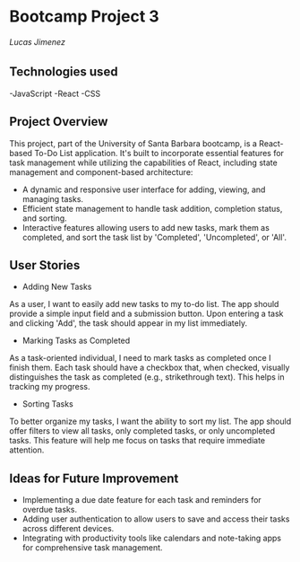 # Bootcamp Project 3

###### Lucas Jimenez

## Technologies used
-JavaScript
-React
-CSS

## Project Overview
This project, part of the University of Santa Barbara bootcamp, is a React-based To-Do List application. It's built to incorporate essential features for task management while utilizing the capabilities of React, including state management and component-based architecture:
- A dynamic and responsive user interface for adding, viewing, and managing tasks.
- Efficient state management to handle task addition, completion status, and sorting.
- Interactive features allowing users to add new tasks, mark them as completed, and sort the task list by 'Completed', 'Uncompleted', or 'All'.
## User Stories
- Adding New Tasks

As a user, I want to easily add new tasks to my to-do list. The app should provide a simple input field and a submission button. Upon entering a task and clicking 'Add', the task should appear in my list immediately.

- Marking Tasks as Completed

As a task-oriented individual, I need to mark tasks as completed once I finish them. Each task should have a checkbox that, when checked, visually distinguishes the task as completed (e.g., strikethrough text). This helps in tracking my progress.

- Sorting Tasks

To better organize my tasks, I want the ability to sort my list. The app should offer filters to view all tasks, only completed tasks, or only uncompleted tasks. This feature will help me focus on tasks that require immediate attention.


## Ideas for Future Improvement
- Implementing a due date feature for each task and reminders for overdue tasks.
- Adding user authentication to allow users to save and access their tasks across different devices.
- Integrating with productivity tools like calendars and note-taking apps for comprehensive task management.
